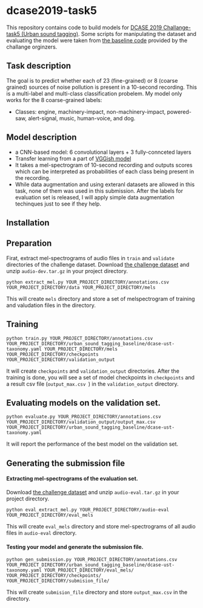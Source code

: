 # dcase2019-task5
This repository contains code to build models for [DCASE 2019 Challange-task5 (Urban sound tagging)](http://dcase.community/challenge2019/task-urban-sound-tagging). Some scripts for manipulating the dataset and evaluating the model were taken from [the baseline code](https://github.com/sonyc-project/urban-sound-tagging-baseline) provided by the challange orginzers.

## Task description
The goal is to predict whether each of 23 (fine-grained) or 8 (coarse grained) sources of noise pollution is present in a 10-second recording. This is a multi-label and multi-class classification probelem. My model only works for the 8 coarse-grained labels:
* Classes: engine, machinery-impact, non-machinery-impact, powered-saw, alert-signal, music, human-voice, and dog.

## Model description
* a CNN-based model: 6 convolutional layers +  3 fully-connceted layers
* Transfer learning from a part of [VGGish model](https://github.com/tensorflow/models/tree/master/research/audioset)
* It takes a mel-spectrogram of 10-second recording and outputs scores which can be interpreted as probabilities of each class being present in the recording.
* While data augmentation and using exteranl datasets are allowed in this task, none of them was used in this submission. After the labels for evaluation set is released, I will apply simple data augmentation techinques just to see if they help.

## Installation

## Preparation
Firat, extract mel-spectrograms of audio files in `train` and `validate` directories of the challenge dataset. Download [the challenge dataset](https://zenodo.org/record/3233082#.XQKIRW9KiL4) and unzip `audio-dev.tar.gz` in your project directory.

```shell
python extract_mel.py YOUR_PROJECT_DIRECTORY/annotations.csv YOUR_PROJECT_DIRECTORY/data YOUR_PROJECT_DIRECTORY/mels
```
This will create `mels` directory and store a set of melspectrogram of training and valudation files in the directory.

## Training
```shell
python train.py YOUR_PROJECT_DIRECTORY/annotations.csv YOUR_PROJECT_DIRECTORY/urban_sound_tagging_baseline/dcase-ust-taxonomy.yaml YOUR_PROJECT_DIRECTORY/mels YOUR_PROJECT_DIRECTORY/checkpoints YOUR_PROJECT_DIRECTORY/validation_output
```
It will create `checkpoints` and `validation_output` directories. After the training is done, you will see a set of model checkpoints in `checkpoints` and a result csv file (`output_max.csv `) in the `validation_output` directory.

## Evaluating models on the validation set.
```shell
python evaluate.py YOUR_PROJECT_DIRECTORY/annotations.csv YOUR_PROJECT_DIRECTORY/validation_output/output_max.csv YOUR_PROJECT_DIRECTORY/urban_sound_tagging_baseline/dcase-ust-taxonomy.yaml
```

It will report the performance of the best model on the validation set.

## Generating the submission file

#### Extracting mel-spectrograms of the evaluation set.
Download [the challenge dataset](https://zenodo.org/record/3233082#.XQKIRW9KiL4) and unzip `audio-eval.tar.gz` in your project directory.

```shell
python eval_extract_mel.py YOUR_PROJECT_DIRECTORY/audio-eval YOUR_PROJECT_DIRECTORY/eval_mels
```

This will create `eval_mels` directory and store mel-spectrograms of all audio files in `audio-eval` directory.

#### Testing your model and generate the submission file.
```shell
python gen_submission.py YOUR_PROJECT_DIRECTORY/annotations.csv YOUR_PROJECT_DIRECTORY/urban_sound_tagging_baseline/dcase-ust-taxonomy.yaml YOUR_PROJECT_DIRECTORY/eval_mels/ YOUR_PROJECT_DIRECTORY/checkpoints/ YOUR_PROJECT_DIRECTORY/submision_file/
```
This will create `submision_file` directory and store `output_max.csv` in the directory.



